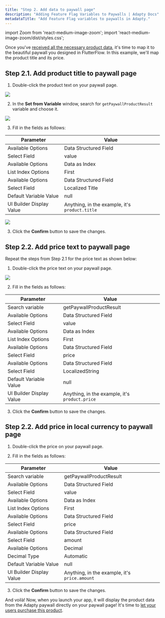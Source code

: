 ```yaml
---
title: "Step 2. Add data to paywall page"
description: "Adding Feature Flag Variables to Paywalls | Adapty Docs"
metadataTitle: "Add Feature Flag variables to paywalls in Adapty."
---
```


import Zoom from 'react-medium-image-zoom';
import 'react-medium-image-zoom/dist/styles.css';

Once you've [received all the necessary product data](ff-action-flow), it's time to map it to the beautiful paywall you designed in FlutterFlow. In this example, we'll map the product title and its price.

## Step 2.1. Add product title to paywall page

1. Double-click the product text on your paywall page. 

  <Zoom>
    <img src={require('./FF_img/product-text.webp').default}
    style={{
      border: '1px solid #727272', /* border width and color */
      width: '700px', /* image width */
      display: 'block', /* for alignment */
      margin: '0 auto' /* center alignment */
    }}
  />
  </Zoom>

2. In the **Set from Variable** window, search for `getPaywallProductResult` variable and choose it.

  <Zoom>
    <img src={require('./FF_img/add-product-title-to-page.webp').default}
    style={{
      border: '1px solid #727272', /* border width and color */
      width: '700px', /* image width */
      display: 'block', /* for alignment */
      margin: '0 auto' /* center alignment */
    }}
  />
  </Zoom>

3. Fill in the fields as follows:

  | Parameter | Value |
  |--------------------------|----------|
  | Available Options| Data Structured Field |
  | Select Field| value |
  | Available Options| Data as Index |
  | List Index Options| First |
  | Available Options| Data Structured Field |
  | Select Field| Localized Title |
  | Default Variable Value| null |
  | UI Builder Display Value| Anything, in the example, it's `product.title` |

  <Zoom>
    <img src={require('./FF_img/product.title.webp').default}
    style={{
      border: '1px solid #727272', /* border width and color */
      width: '700px', /* image width */
      display: 'block', /* for alignment */
      margin: '0 auto' /* center alignment */
    }}
  />
  </Zoom>

3. Click the **Confirm** button to save the changes.

## Step 2.2. Add price text to paywall page

Repeat the steps from Step 2.1 for the price text as shown below:

1. Double-click the price text on your paywall page. 

<Zoom>
  <img src={require('./FF_img/price-text.webp').default}
  style={{
    border: '1px solid #727272', /* border width and color */
    width: '700px', /* image width */
    display: 'block', /* for alignment */
    margin: '0 auto' /* center alignment */
  }}
/>
</Zoom>

2. Fill in the fields as follows:

| Parameter | Value |
|--------------------------|----------|
| Search variable| getPaywallProductResult |
| Available Options| Data Structured Field |
| Select Field| value |
| Available Options| Data as Index |
| List Index Options| First |
| Available Options| Data Structured Field |
| Select Field| price |
| Available Options| Data Structured Field |
| Select Field| LocalizedString |
| Default Variable Value| null |
| UI Builder Display Value| Anything, in the example, it's `product.price` |

3. Click the **Confirm** button to save the changes.

## Step 2.2. Add price in local currency to paywall page

1. Double-click the price on your paywall page. 

2. Fill in the fields as follows:

| Parameter | Value |
|--------------------------|----------|
| Search variable| getPaywallProductResult |
| Available Options| Data Structured Field |
| Select Field| value |
| Available Options| Data as Index |
| List Index Options| First |
| Available Options| Data Structured Field |
| Select Field| price |
| Available Options| Data Structured Field |
| Select Field| amount |
| Available Options| Decimal |
| Decimal Type| Automatic |
| Default Variable Value| null |
| UI Builder Display Value| Anything, in the example, it's `price.amount` |

3. Click the **Confirm** button to save the changes.

And voilà! Now, when you launch your app, it will display the product data from the Adapty paywall directly on your paywall page!
It's time to [let your users purchase this product](ff-make-purchase).

